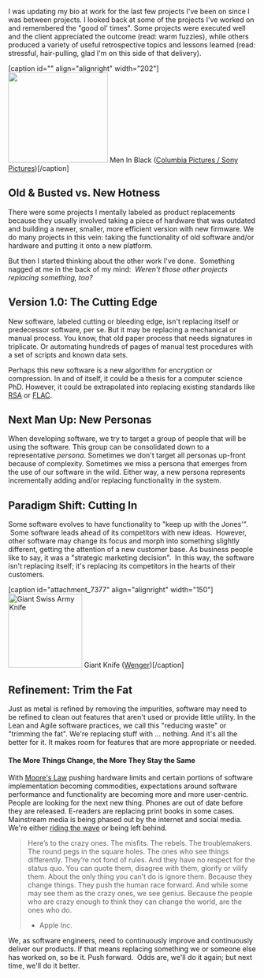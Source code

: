 I was updating my bio at work for the last few projects I've been on since I was between projects. I looked back at some of the projects I've worked on and remembered the "good ol' times". Some projects were executed well and the client appreciated the outcome (read: warm fuzzies), while others produced a variety of useful retrospective topics and lessons learned (read: stressful, hair-pulling, glad I'm on this side of that delivery).

[caption id="" align="alignright" width="202"]<img src="http://kotorimagazine.com/files.php?file=Men_in_Black_414750218.jpg" alt="" width="202" height="183" /> Men In Black (<a href="http://www.sonypictures.com/">Columbia Pictures / Sony Pictures</a>)[/caption]
<h2>Old &amp; Busted vs. New Hotness</h2>
There were some projects I mentally labeled as product replacements because they usually involved taking a piece of hardware that was outdated and building a newer, smaller, more efficient version with new firmware. We do many projects in this vein: taking the functionality of old software and/or hardware and putting it onto a new platform.

But then I started thinking about the other work I've done.  Something nagged at me in the back of my mind:  <em>Weren't those other projects replacing something, too?</em>
<h2>Version 1.0: The Cutting Edge</h2>
New software, labeled cutting or bleeding edge, isn't replacing itself or predecessor software, per se. But it may be replacing a mechanical or manual process. You know, that old paper process that needs signatures in triplicate. Or automating hundreds of pages of manual test procedures with a set of scripts and known data sets.

Perhaps this new software is a new algorithm for encryption or compression. In and of itself, it could be a thesis for a computer science PhD. However, it could be extrapolated into replacing existing standards like <a title="RSA encryption algorithm" href="http://en.wikipedia.org/wiki/RSA_(algorithm)">RSA</a> or <a title="FLAC audio compression" href="http://xiph.org/flac/">FLAC</a>.
<h2>Next Man Up: New Personas</h2>
When developing software, we try to target a group of people that will be using the software. This group can be consolidated down to a representative <em>persona</em>. Sometimes we don't target all personas up-front because of complexity. Sometimes we miss a persona that emerges from the use of our software in the wild. Either way, a new persona represents incrementally adding and/or replacing functionality in the system.
<h2>Paradigm Shift: Cutting In</h2>
Some software evolves to have functionality to "keep up with the Jones'".  Some software leads ahead of its competitors with new ideas.  However, other software may change its focus and morph into something slightly different, getting the attention of a new customer base. As business people like to say, it was a "strategic marketing decision".  In this way, the software isn't replacing itself; it's replacing its competitors in the hearts of their customers.

[caption id="attachment_7377" align="alignright" width="150"]<img src="wp-content/uploads/2016/10/wenger_giant_knife-150x150.jpg" alt="Giant Swiss Army Knife" width="150" height="150" /> Giant Knife (<a href="http://www.wengerna.com/">Wenger</a>)[/caption]
<h2>Refinement: Trim the Fat</h2>
Just as metal is refined by removing the impurities, software may need to be refined to clean out features that aren't used or provide little utility. In the Lean and Agile software practices, we call this "reducing waste" or "trimming the fat". We're replacing stuff with ... nothing. And it's all the better for it. It makes room for features that are more appropriate or needed.
<h4>The More Things Change, the More They Stay the Same</h4>
With <a href="http://en.wikipedia.org/wiki/Moore's_law">Moore's Law</a> pushing hardware limits and certain portions of software implementation becoming commodities, expectations around software performance and functionality are becoming more and more user-centric. People are looking for the next new thing. Phones are out of date before they are released. E-readers are replacing print books in some cases. Mainstream media is being phased out by the internet and social media. We're either <a href="2013/06/06/ride-the-wave/">riding the wave</a> or being left behind.
<blockquote>Here’s to the crazy ones. The misfits. The rebels. The troublemakers. The round pegs in the square holes. The ones who see things differently. They’re not fond of rules. And they have no respect for the status quo. You can quote them, disagree with them, glorify or vilify them. About the only thing you can’t do is ignore them. Because they change things. They push the human race forward. And while some may see them as the crazy ones, we see genius. Because the people who are crazy enough to think they can change the world, are the ones who do.

- Apple Inc.</blockquote>
We, as software engineers, need to continuously improve and continuously deliver our products. If that means replacing something we or someone else has worked on, so be it. Push forward.  Odds are, we'll do it again; but next time, we'll do it better.
